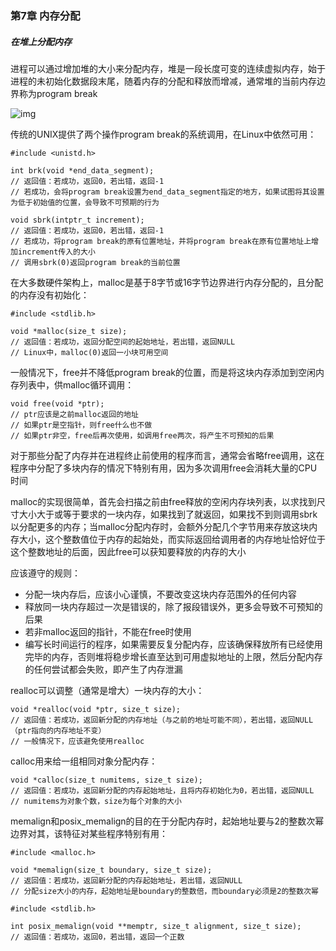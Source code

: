 ### 第7章 内存分配

##### 在堆上分配内存

进程可以通过增加堆的大小来分配内存，堆是一段长度可变的连续虚拟内存，始于进程的未初始化数据段末尾，随着内存的分配和释放而增减，通常堆的当前内存边界称为program break

![img](https://timgsa.baidu.com/timg?image&quality=80&size=b9999_10000&sec=1573089773621&di=424cce2d0665748b8f35ee4a7ba7f305&imgtype=jpg&src=http%3A%2F%2Fimg2.imgtn.bdimg.com%2Fit%2Fu%3D2206095412%2C2525429976%26fm%3D214%26gp%3D0.jpg)

传统的UNIX提供了两个操作program break的系统调用，在Linux中依然可用：

```
#include <unistd.h>

int brk(void *end_data_segment);
// 返回值：若成功，返回0，若出错，返回-1
// 若成功，会将program break设置为end_data_segment指定的地方，如果试图将其设置为低于初始值的位置，会导致不可预期的行为

void sbrk(intptr_t increment);
// 返回值：若成功，返回0，若出错，返回-1
// 若成功，将program break的原有位置地址，并将program break在原有位置地址上增加increment传入的大小
// 调用sbrk(0)返回program break的当前位置
```

在大多数硬件架构上，malloc是基于8字节或16字节边界进行内存分配的，且分配的内存没有初始化：

```
#include <stdlib.h>

void *malloc(size_t size);
// 返回值：若成功，返回分配空间的起始地址，若出错，返回NULL
// Linux中，malloc(0)返回一小块可用空间
```

一般情况下，free并不降低program break的位置，而是将这块内存添加到空闲内存列表中，供malloc循环调用：

```
void free(void *ptr);
// ptr应该是之前malloc返回的地址
// 如果ptr是空指针，则free什么也不做
// 如果ptr非空，free后再次使用，如调用free两次，将产生不可预知的后果
```

对于那些分配了内存并在进程终止前使用的程序而言，通常会省略free调用，这在程序中分配了多块内存的情况下特别有用，因为多次调用free会消耗大量的CPU时间

malloc的实现很简单，首先会扫描之前由free释放的空闲内存块列表，以求找到尺寸大小大于或等于要求的一块内存，如果找到了就返回，如果找不到则调用sbrk以分配更多的内存；当malloc分配内存时，会额外分配几个字节用来存放这块内存大小，这个整数值位于内存的起始处，而实际返回给调用者的内存地址恰好位于这个整数地址的后面，因此free可以获知要释放的内存的大小

应该遵守的规则：

* 分配一块内存后，应该小心谨慎，不要改变这块内存范围外的任何内容
* 释放同一块内存超过一次是错误的，除了报段错误外，更多会导致不可预知的后果
* 若非malloc返回的指针，不能在free时使用
* 编写长时间运行的程序，如果需要反复分配内存，应该确保释放所有已经使用完毕的内存，否则堆将稳步增长直至达到可用虚拟地址的上限，然后分配内存的任何尝试都会失败，即产生了内存泄漏

realloc可以调整（通常是增大）一块内存的大小：

```
void *realloc(void *ptr, size_t size);
// 返回值：若成功，返回新分配的内存地址（与之前的地址可能不同），若出错，返回NULL（ptr指向的内存地址不变）
// 一般情况下，应该避免使用realloc
```

calloc用来给一组相同对象分配内存：

```
void *calloc(size_t numitems, size_t size);
// 返回值：若成功，返回新分配的内存起始地址，且将内存初始化为0，若出错，返回NULL
// numitems为对象个数，size为每个对象的大小
```

memalign和posix_memalign的目的在于分配内存时，起始地址要与2的整数次幂边界对其，该特征对某些程序特别有用：

```
#include <malloc.h>

void *memalign(size_t boundary, size_t size);
// 返回值：若成功，返回新分配的内存起始地址，若出错，返回NULL
// 分配size大小的内存，起始地址是boundary的整数倍，而boundary必须是2的整数次幂
```

```
#include <stdlib.h>

int posix_memalign(void **memptr, size_t alignment, size_t size);
// 返回值：若成功，返回0，若出错，返回一个正数
```

